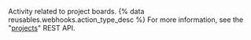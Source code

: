 Activity related to project boards. {% data reusables.webhooks.action_type_desc %} For more information, see the "[projects](/v3/projects)" REST API.
